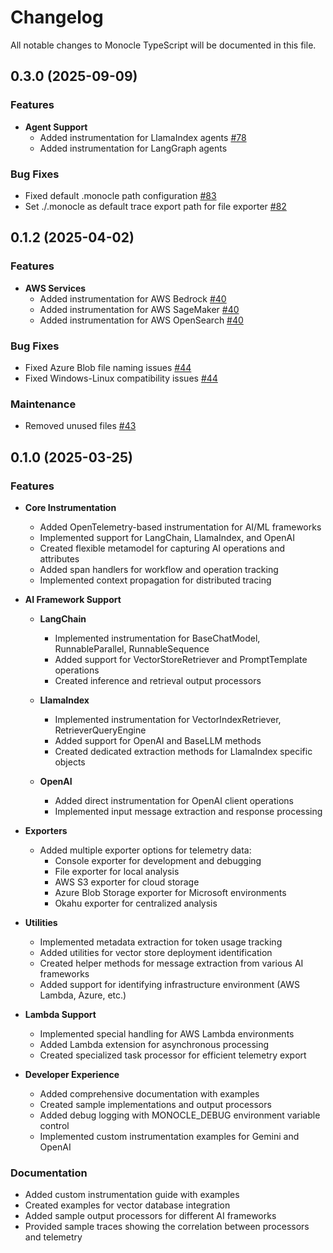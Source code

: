 # Changelog

All notable changes to Monocle TypeScript will be documented in this file.

## 0.3.0 (2025-09-09)

### Features

- **Agent Support**
  - Added instrumentation for LlamaIndex agents [#78](https://github.com/monocle2ai/monocle-typescript/pull/78)
  - Added instrumentation for LangGraph agents

### Bug Fixes

- Fixed default .monocle path configuration [#83](https://github.com/monocle2ai/monocle-typescript/pull/83)
- Set ./.monocle as default trace export path for file exporter [#82](https://github.com/monocle2ai/monocle-typescript/pull/82)

## 0.1.2 (2025-04-02)

### Features

- **AWS Services**
  - Added instrumentation for AWS Bedrock [#40](https://github.com/monocle2ai/monocle-typescript/pull/40)
  - Added instrumentation for AWS SageMaker [#40](https://github.com/monocle2ai/monocle-typescript/pull/40)
  - Added instrumentation for AWS OpenSearch [#40](https://github.com/monocle2ai/monocle-typescript/pull/40)

### Bug Fixes

- Fixed Azure Blob file naming issues [#44](https://github.com/monocle2ai/monocle-typescript/pull/44)
- Fixed Windows-Linux compatibility issues [#44](https://github.com/monocle2ai/monocle-typescript/pull/44)

### Maintenance

- Removed unused files [#43](https://github.com/monocle2ai/monocle-typescript/pull/43)

## 0.1.0 (2025-03-25)

### Features

- **Core Instrumentation**
  - Added OpenTelemetry-based instrumentation for AI/ML frameworks
  - Implemented support for LangChain, LlamaIndex, and OpenAI
  - Created flexible metamodel for capturing AI operations and attributes
  - Added span handlers for workflow and operation tracking
  - Implemented context propagation for distributed tracing

- **AI Framework Support**
  - **LangChain**
    - Implemented instrumentation for BaseChatModel, RunnableParallel, RunnableSequence
    - Added support for VectorStoreRetriever and PromptTemplate operations
    - Created inference and retrieval output processors
  
  - **LlamaIndex**
    - Implemented instrumentation for VectorIndexRetriever, RetrieverQueryEngine
    - Added support for OpenAI and BaseLLM methods
    - Created dedicated extraction methods for LlamaIndex specific objects

  - **OpenAI**
    - Added direct instrumentation for OpenAI client operations
    - Implemented input message extraction and response processing

- **Exporters**
  - Added multiple exporter options for telemetry data:
    - Console exporter for development and debugging
    - File exporter for local analysis
    - AWS S3 exporter for cloud storage
    - Azure Blob Storage exporter for Microsoft environments
    - Okahu exporter for centralized analysis

- **Utilities**
  - Implemented metadata extraction for token usage tracking
  - Added utilities for vector store deployment identification
  - Created helper methods for message extraction from various AI frameworks
  - Added support for identifying infrastructure environment (AWS Lambda, Azure, etc.)

- **Lambda Support**
  - Implemented special handling for AWS Lambda environments
  - Added Lambda extension for asynchronous processing
  - Created specialized task processor for efficient telemetry export

- **Developer Experience**
  - Added comprehensive documentation with examples
  - Created sample implementations and output processors
  - Added debug logging with MONOCLE_DEBUG environment variable control
  - Implemented custom instrumentation examples for Gemini and OpenAI

### Documentation
- Added custom instrumentation guide with examples
- Created examples for vector database integration
- Added sample output processors for different AI frameworks
- Provided sample traces showing the correlation between processors and telemetry
